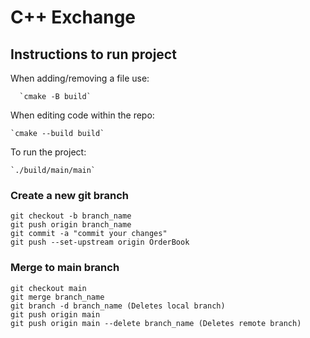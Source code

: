# C++ Exchange

## Instructions to run project
When adding/removing a file use:
 ```
   `cmake -B build`
 ```
When editing code within the repo:
   ```
   `cmake --build build`
   ```
To run the project:
   ```
   `./build/main/main`
   ```

### Create a new git branch
```
git checkout -b branch_name
git push origin branch_name
git commit -a "commit your changes"
git push --set-upstream origin OrderBook
```

### Merge to main branch
```
git checkout main
git merge branch_name
git branch -d branch_name (Deletes local branch)
git push origin main
git push origin main --delete branch_name (Deletes remote branch)
```

